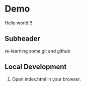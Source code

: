 # Demo

Hello world!!!

## Subheader

re-learning some git and github

## Local Development

1. Open index.html in your browser.
